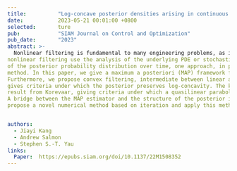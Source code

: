```yaml
---
title:          "Log-concave posterior densities arising in continuous filtering and a maximum a posteriori algorithm"
date:           2023-05-21 00:01:00 +0800
selected:       ture
pub:            "SIAM Journal on Control and Optimization"
pub_date:       "2023"
abstract: >-
  Nonlinear filtering is fundamental to many engineering problems, as it involves inferring the state of a system given complicated dynamics and noisy observations. Some approaches to
nonlinear filtering use the analysis of the underlying PDE or stochastic PDE governing the evolution
of the posterior probability distribution over time, one approach, in particular, being the Yau--Yau
method. In this paper, we give a maximum a posteriori (MAP) framework for the Yau--Yau method.
Furthermore, we propose convex filtering, intermediate between linear and nonlinear filtering, which
gives criteria under which the posterior preserves log-concavity. The key tool from the PDE is a
result from Korevaar, giving criteria under which a quasilinear parabolic PDE preserves convexity.
A bridge between the MAP estimator and the structure of the posterior is explained. Finally, we
propose a novel numerical method based on iteration and apply this method to a tracking problem.


authors:
  - Jiayi Kang
  - Andrew Salmon
  - Stephen S.-T. Yau
links:
  Paper:  https://epubs.siam.org/doi/10.1137/22M1508352
---
```


